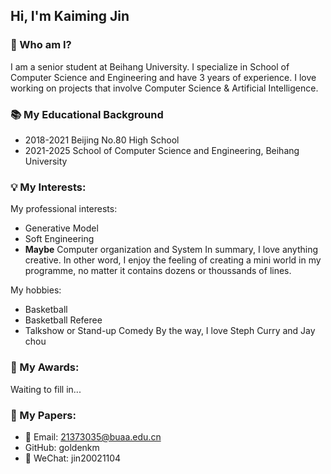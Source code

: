 ## Hi, I'm Kaiming Jin

<!--
**goldenkm/goldenkm** is a ✨ _special_ ✨ repository because its `README.md` (this file) appears on your GitHub profile.

Here are some ideas to get you started:

- 🔭 I’m currently working on ...
- 🌱 I’m currently learning ...
- 👯 I’m looking to collaborate on ...
- 🤔 I’m looking for help with ...
- 💬 Ask me about ...
- 📫 How to reach me: ...
- 😄 Pronouns: ...
- ⚡ Fun fact: ...
-->

### 🚀 Who am I?
I am a senior student at Beihang University. I specialize in School of Computer Science and Engineering and have 3 years of experience. I love working on projects that involve Computer Science & Artificial Intelligence.

### 📚 My Educational Background
- 2018-2021 Beijing No.80 High School
- 2021-2025 School of Computer Science and Engineering, Beihang University

### 💡 My Interests:
My professional interests:
- Generative Model
- Soft Engineering
- **Maybe** Computer organization and System
In summary, I love anything creative. In other word, I enjoy the feeling of creating a mini world in my programme, no matter it contains dozens or thoussands of lines.

My hobbies:
- Basketball
- Basketball Referee
- Talkshow or Stand-up Comedy
By the way, I love Steph Curry and Jay chou

### 🥇 My Awards:
Waiting to fill in...

### 📃 My Papers:
- 📩 Email: 21373035@buaa.edu.cn
- GitHub: goldenkm
- 💬 WeChat: jin20021104
